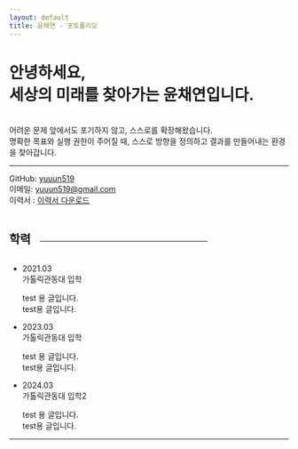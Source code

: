 ```yaml
---
layout: default
title: 윤채연 - 포토폴리오
---
```


# 안녕하세요, <br> 세상의 미래를 찾아가는 윤채연입니다.
<br>
어려운 문제 앞에서도 포기하지 않고, 스스로를 확장해왔습니다. <br>
명확한 목표와 실행 권한이 주어질 때, 스스로 방향을 정의하고 결과를 만들어내는 환경을 찾아갑니다.


---

GitHub: [yuuun519](https://github.com/yuuun519)  
이메일: yuuun519@gmail.com  
이력서 : [이력서 다운로드](.pdf)

<h2 style="display: inline-block; margin-right: 16px;">학력</h2><hr style="display: inline-block; width: 60%; vertical-align: middle;">

<ul class="timeline">
  <li>
    <div class="t-item">
      <div class="t-date">2021.03</div>
      <div class="t-content">
        <div class="t-title">가톨릭관동대 입학</div>
        <p>test 용 글입니다.<br>test용 글입니다.</p>
      </div>
    </div>
  </li>
  <li>
    <div class="t-item">
      <div class="t-date">2023.03</div>
      <div class="t-content">
        <div class="t-title">가톨릭관동대 입학</div>
	<p>test 용 글입니다.<br>test용 글입니다.</p>
      </div>
    </div>
  </li>
<li>
    <div class="t-item">
      <div class="t-date">2024.03</div>
      <div class="t-content">
        <div class="t-title">가톨릭관동대 입학2</div>
        <p>test 용 글입니다.<br>test용 글입니다.</p>
      </div>
    </div>
  </li>

</ul>


---

